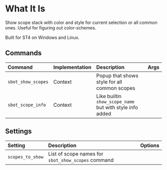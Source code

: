 # What It Is
Show scope stack with color and style for current selection or all common ones. Useful for figuring out color-schemes.

Built for ST4 on Windows and Linux.

## Commands
| Command                  | Implementation | Description                                  | Args         |
| :--------                | :-------       | :-------                                     | :--------    |
| `sbot_show_scopes`       | Context        | Popup that shows style for all common scopes |              |
| `sbot_scope_info`        | Context        | Like builtin `show_scope_name` but with style info added |  |

## Settings
| Setting              | Description                                        | Options   |
| :--------            | :-------                                           | :------   |
| `scopes_to_show`     | List of scope names for `sbot_show_scopes` command |           |
